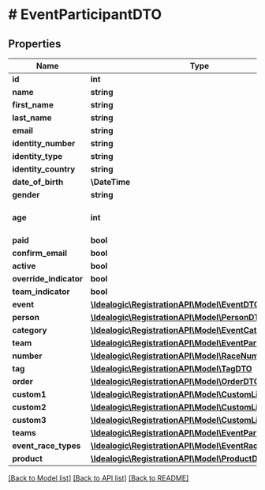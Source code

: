 # # EventParticipantDTO

## Properties

Name | Type | Description | Notes
------------ | ------------- | ------------- | -------------
**id** | **int** |  | [optional]
**name** | **string** |  | [optional]
**first_name** | **string** |  | [optional]
**last_name** | **string** |  |
**email** | **string** |  | [optional]
**identity_number** | **string** |  | [optional]
**identity_type** | **string** |  | [optional]
**identity_country** | **string** |  | [optional]
**date_of_birth** | **\DateTime** |  | [optional]
**gender** | **string** |  |
**age** | **int** | Age on the first day of the event. | [optional]
**paid** | **bool** |  | [optional]
**confirm_email** | **bool** |  | [optional]
**active** | **bool** |  | [optional]
**override_indicator** | **bool** |  | [optional]
**team_indicator** | **bool** |  | [optional]
**event** | [**\Idealogic\RegistrationAPI\Model\EventDTO**](EventDTO.md) |  | [optional]
**person** | [**\Idealogic\RegistrationAPI\Model\PersonDTO**](PersonDTO.md) |  | [optional]
**category** | [**\Idealogic\RegistrationAPI\Model\EventCategoryDTO**](EventCategoryDTO.md) |  | [optional]
**team** | [**\Idealogic\RegistrationAPI\Model\EventParticipantDTO**](EventParticipantDTO.md) |  | [optional]
**number** | [**\Idealogic\RegistrationAPI\Model\RaceNumberDTO**](RaceNumberDTO.md) |  | [optional]
**tag** | [**\Idealogic\RegistrationAPI\Model\TagDTO**](TagDTO.md) |  | [optional]
**order** | [**\Idealogic\RegistrationAPI\Model\OrderDTO**](OrderDTO.md) |  | [optional]
**custom1** | [**\Idealogic\RegistrationAPI\Model\CustomListValueDTO**](CustomListValueDTO.md) |  | [optional]
**custom2** | [**\Idealogic\RegistrationAPI\Model\CustomListValueDTO**](CustomListValueDTO.md) |  | [optional]
**custom3** | [**\Idealogic\RegistrationAPI\Model\CustomListValueDTO**](CustomListValueDTO.md) |  | [optional]
**teams** | [**\Idealogic\RegistrationAPI\Model\EventParticipantDTO[]**](EventParticipantDTO.md) |  | [optional]
**event_race_types** | [**\Idealogic\RegistrationAPI\Model\EventRaceTypeDTO[]**](EventRaceTypeDTO.md) |  | [optional]
**product** | [**\Idealogic\RegistrationAPI\Model\ProductDTO**](ProductDTO.md) |  | [optional]

[[Back to Model list]](../../README.md#models) [[Back to API list]](../../README.md#endpoints) [[Back to README]](../../README.md)
